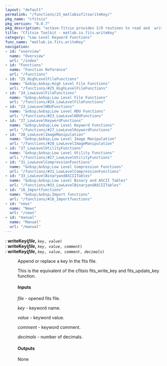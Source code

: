 ```yaml
---
layout: "default"
permalink: "/functions/23_matlabiofitswriteKey/"
pkg_name: "cfitsio"
pkg_version: "0.0.7"
pkg_description: "octave-fitsio provides I/O routines to read and  write FITS (Flexible Image Transport System) files."
title: "Cfitsio Toolkit - matlab.io.fits.writeKey"
category: "Low Level Keyword Functions"
func_name: "matlab.io.fits.writeKey"
navigation:
- id: "overview"
  name: "Overview"
  url: "/index"
- id: "Functions"
  name: "Function Reference"
  url: "/functions"
- id: "25_HighLevelFileFunctions"
  name: "&nbsp;&nbsp;High Level File Functions"
  url: "/functions/#25_HighLevelFileFunctions"
- id: "24_LowLevelFileFunctions"
  name: "&nbsp;&nbsp;Low Level File Functions"
  url: "/functions/#24_LowLevelFileFunctions"
- id: "23_LowLevelHDUFunctions"
  name: "&nbsp;&nbsp;Low Level HDU Functions"
  url: "/functions/#23_LowLevelHDUFunctions"
- id: "27_LowLevelKeywordFunctions"
  name: "&nbsp;&nbsp;Low Level Keyword Functions"
  url: "/functions/#27_LowLevelKeywordFunctions"
- id: "28_LowLevelImageManipulation"
  name: "&nbsp;&nbsp;Low Level Image Manipulation"
  url: "/functions/#28_LowLevelImageManipulation"
- id: "27_LowLevelUtilityFunctions"
  name: "&nbsp;&nbsp;Low Level Utility Functions"
  url: "/functions/#27_LowLevelUtilityFunctions"
- id: "31_LowLevelCompressionFunctions"
  name: "&nbsp;&nbsp;Low Level Compression Functions"
  url: "/functions/#31_LowLevelCompressionFunctions"
- id: "33_LowLevelBinaryandASCIITables"
  name: "&nbsp;&nbsp;Low Level Binary and ASCII Tables"
  url: "/functions/#33_LowLevelBinaryandASCIITables"
- id: "16_Importfunctions"
  name: "&nbsp;&nbsp;Import functions"
  url: "/functions/#16_Importfunctions"
- id: "news"
  name: "News"
  url: "/news"
- id: "manual"
  name: "Manual"
  url: "/manual"
---
```

<dl class="first-deftypefn">
<dt class="deftypefn" id="index-writeKey_0028file_002c"><span class="category-def">: </span><span><strong class="def-name">writeKey(<var class="var">file</var>,</strong> <code class="def-code-arguments"><var class="var">key</var>, <var class="var">value</var>)</code><a class="copiable-link" href="#index-writeKey_0028file_002c"></a></span></dt>
<dt class="deftypefnx def-cmd-deftypefn" id="index-writeKey_0028file_002c-1"><span class="category-def">: </span><span><strong class="def-name">writeKey(<var class="var">file</var>,</strong> <code class="def-code-arguments"><var class="var">key</var>, <var class="var">value</var>, <var class="var">comment</var>)</code><a class="copiable-link" href="#index-writeKey_0028file_002c-1"></a></span></dt>
<dt class="deftypefnx def-cmd-deftypefn" id="index-writeKey_0028file_002c-2"><span class="category-def">: </span><span><strong class="def-name">writeKey(<var class="var">file</var>,</strong> <code class="def-code-arguments"><var class="var">key</var>, <var class="var">value</var>, <var class="var">comment</var>, <var class="var">decimals</var>)</code><a class="copiable-link" href="#index-writeKey_0028file_002c-2"></a></span></dt>
<dd><p>Append or replace a key in the fits file.
</p>
<p>This is the equivalent of the cfitsio fits_write_key and fits_update_key function.
 </p><h4 class="subsubheading" id="Inputs"><span>Inputs<a class="copiable-link" href="#Inputs"></a></span></h4>
<p><var class="var">file</var> - opened fits file.
</p>
<p><var class="var">key</var> - keyword name.
</p>
<p><var class="var">value</var> - keyword value.
</p>
<p><var class="var">comment</var> - keyword comment.
</p>
<p><var class="var">decimals</var> - number of decimals.
</p>
<h4 class="subsubheading" id="Outputs"><span>Outputs<a class="copiable-link" href="#Outputs"></a></span></h4>
<p>None
 </p></dd></dl>
